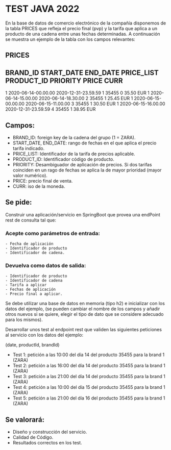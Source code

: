 # TEST JAVA 2022
En la base de datos de comercio electrónico de la compañía disponemos de la tabla PRICES que refleja el precio final (pvp) 
y la tarifa que aplica a un producto de una cadena entre unas fechas determinadas.
A continuación se muestra un ejemplo de la tabla con los campos relevantes:
 
PRICES
-------
 
BRAND_ID         START_DATE                                    END_DATE                        PRICE_LIST                   PRODUCT_ID  PRIORITY                 PRICE           CURR
------------------------------------------------------------------------------------------------------------------------------------------------------------------------------------------------------------------------------------------
1         2020-06-14-00.00.00                        2020-12-31-23.59.59                        1                        35455                0                        35.50            EUR
1         2020-06-14-15.00.00                        2020-06-14-18.30.00                        2                        35455                1                        25.45            EUR
1         2020-06-15-00.00.00                        2020-06-15-11.00.00                        3                        35455                1                        30.50            EUR
1         2020-06-15-16.00.00                        2020-12-31-23.59.59                        4                        35455                1                        38.95            EUR
 

## Campos:
 
- BRAND_ID: foreign key de la cadena del grupo (1 = ZARA).
- START_DATE, END_DATE: rango de fechas en el que aplica el precio tarifa indicado.
- PRICE_LIST: Identificador de la tarifa de precios aplicable.
- PRODUCT_ID: Identificador código de producto.
- PRIORITY: Desambiguador de aplicación de precios. Si dos tarifas coinciden en un rago de fechas se aplica la de mayor prioridad (mayor valor numérico).
- PRICE: precio final de venta.
- CURR: iso de la moneda.
 
## Se pide:
 
Construir una aplicación/servicio en SpringBoot que provea una endPoint rest de consulta tal que:
 
### Acepte como parámetros de entrada: 
	- Fecha de aplicación
	- Identificador de producto
	- Identificador de cadena.

### Devuelva como datos de salida: 
	- Identificador de producto
	- Identificador de cadena 
	- Tarifa a aplicar
	- Fechas de aplicación 
	- Precio final a aplicar.
 
Se debe utilizar una base de datos en memoria (tipo h2) e inicializar con los datos del ejemplo, 
(se pueden cambiar el nombre de los campos y añadir otros nuevos si se quiere, elegir el tipo de dato que se considere adecuado para los mismos).
              
Desarrollar unos test al endpoint rest que validen las siguientes peticiones al servicio con los datos del ejemplo:
    
(date, productId, brandId)	
- Test 1: 
	petición a las 10:00 del día 14 del producto 35455   para la brand 1 (ZARA)
- Test 2: 
	petición a las 16:00 del día 14 del producto 35455   para la brand 1 (ZARA)
- Test 3: 
	petición a las 21:00 del día 14 del producto 35455   para la brand 1 (ZARA)
- Test 4: 
	petición a las 10:00 del día 15 del producto 35455   para la brand 1 (ZARA)
- Test 5:
	petición a las 21:00 del día 16 del producto 35455   para la brand 1 (ZARA)
 
 
## Se valorará:
 
- Diseño y construcción del servicio.
- Calidad de Código.
- Resultados correctos en los test.